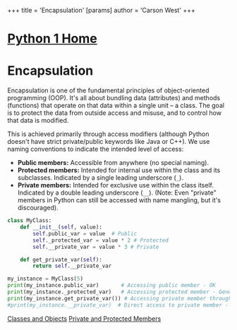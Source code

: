 +++
 title = 'Encapsulation'
[params]
	author = 'Carson West'
+++
# [Python 1 Home](./../python-1-home/)
# Encapsulation

Encapsulation is one of the fundamental principles of object-oriented programming (OOP).  It's all about bundling data (attributes) and methods (functions) that operate on that data within a single unit – a class.  The goal is to protect the data from outside access and misuse, and to control how that data is modified.

This is achieved primarily through access modifiers (although Python doesn't have strict private/public keywords like Java or C++).  We use naming conventions to indicate the intended level of access:

* **Public members:**  Accessible from anywhere (no special naming).
* **Protected members:**  Intended for internal use within the class and its subclasses.  Indicated by a single leading underscore (`_`).
* **Private members:**  Intended for exclusive use within the class itself. Indicated by a double leading underscore (`__`).  (Note:  Even "private" members in Python can still be accessed with name mangling, but it's discouraged).

```python
class MyClass:
    def __init__(self, value):
        self.public_var = value  # Public
        self._protected_var = value * 2 # Protected
        self.__private_var = value * 3 # Private

    def get_private_var(self):
        return self.__private_var

my_instance = MyClass(5)
print(my_instance.public_var)       # Accessing public member - OK
print(my_instance._protected_var)   # Accessing protected member - Generally OK, but discouraged from outside the class
print(my_instance.get_private_var()) # Accessing private member through a getter method - Recommended
#print(my_instance.__private_var)  # Direct access to private member - will result in AttributeError
```

[Classes and Objects](./../classes-and-objects/)  [Private and Protected Members](./../private-and-protected-members/)

